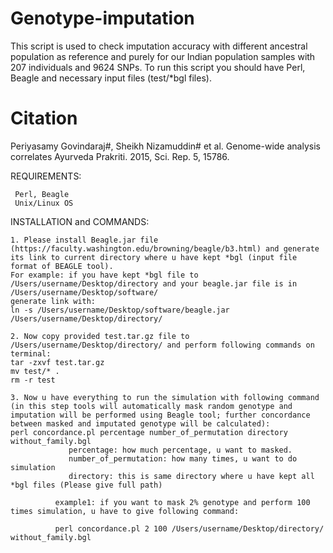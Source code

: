 # Genotype-imputation

This script is used to check imputation accuracy with different ancestral population as reference and purely for our Indian population samples with 207 individuals and 9624 SNPs. To run this script you should have Perl, Beagle and necessary input files (test/*bgl files).

# Citation
  Periyasamy Govindaraj#, Sheikh Nizamuddin# et al. Genome-wide analysis correlates Ayurveda Prakriti. 2015, Sci. Rep. 5, 15786.

REQUIREMENTS:
  
     Perl, Beagle
     Unix/Linux OS
     
INSTALLATION and COMMANDS:

    1. Please install Beagle.jar file (https://faculty.washington.edu/browning/beagle/b3.html) and generate its link to current directory where u have kept *bgl (input file format of BEAGLE tool).
    For example: if you have kept *bgl file to /Users/username/Desktop/directory and your beagle.jar file is in /Users/username/Desktop/software/
    generate link with:
    ln -s /Users/username/Desktop/software/beagle.jar /Users/username/Desktop/directory/
    
    2. Now copy provided test.tar.gz file to /Users/username/Desktop/directory/ and perform following commands on terminal:
    tar -zxvf test.tar.gz 
    mv test/* . 
    rm -r test
    
    3. Now u have everything to run the simulation with following command (in this step tools will automatically mask random genotype and imputation will be performed using Beagle tool; further concordance between masked and imputated genotype will be calculated):
    perl concordance.pl percentage number_of_permutation directory without_family.bgl
                 percentage: how much percentage, u want to masked.
                 number_of_permutation: how many times, u want to do simulation
                 directory: this is same directory where u have kept all *bgl files (Please give full path)

              example1: if you want to mask 2% genotype and perform 100 times simulation, u have to give following command:

              perl concordance.pl 2 100 /Users/username/Desktop/directory/ without_family.bgl
              
     



